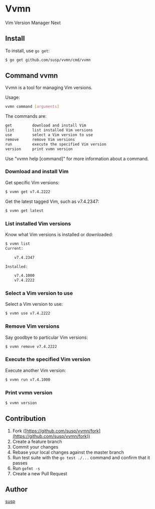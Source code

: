 # Vvmn

Vim Version Manager Next

## Install

To install, use `go get`:

```bash
$ go get github.com/susp/vvmn/cmd/vvmn
```

## Command vvmn

Vvmn is a tool for managing Vim versions.

Usage:

```bash
vvmn command [arguments]
```

The commands are:

```bash
get         download and install Vim
list        list installed Vim versions
use         select a Vim version to use
remove      remove Vim versions
run         execute the specified Vim version
version     print vvmn version
```

Use "vvmn help [command]" for more information about a command.

### Download and install Vim

Get specific Vim versions:

```bash
$ vvmn get v7.4.2222
```

Get the latest tagged Vim, such as v7.4.2347:

```bash
$ vvmn get latest
```

### List installed Vim versions

Know what Vim versions is installed or downloaded:

```bash
$ vvmn list
Current:

	v7.4.2347

Installed:

	v7.4.1000
	v7.4.2222
```

### Select a Vim version to use

Select a Vim version to use:

```bash
$ vvmn use v7.4.2222
```

### Remove Vim versions

Say goodbye to particular Vim versions:

```bash
$ vvmn remove v7.4.2222
```

### Execute the specified Vim version

Execute another Vim version:

```bash
$ vvmn run v7.4.1000
```

### Print vvmn version

```bash
$ vvmn version
```

## Contribution

1. Fork ([https://github.com/susp/vvmn/fork](https://github.com/susp/vvmn/fork))
1. Create a feature branch
1. Commit your changes
1. Rebase your local changes against the master branch
1. Run test suite with the `go test ./...` command and confirm that it passes
1. Run `gofmt -s`
1. Create a new Pull Request

## Author

[susp](https://github.com/susp)
